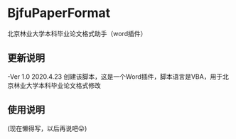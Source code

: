 # BjfuPaperFormat
北京林业大学本科毕业论文格式助手（word插件）

## 更新说明
-Ver 1.0 2020.4.23
创建该脚本，这是一个Word插件，脚本语言是VBA，用于北京林业大学本科毕业论文格式修改

## 使用说明
(现在懒得写，以后再说吧😜)
